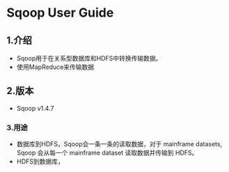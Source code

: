 # Sqoop User Guide

## 1.介绍
- Sqoop用于在关系型数据库和HDFS中转换传输数据。
- 使用MapReduce来传输数据

## 2.版本
- Sqoop v1.4.7

### 3.用途
- 数据库到HDFS，Sqoop会一条一条的读取数据，对于 mainframe datasets, Sqoop 会从每一个 mainframe dataset 读取数据并传输到 HDFS。
- HDFS到数据库，